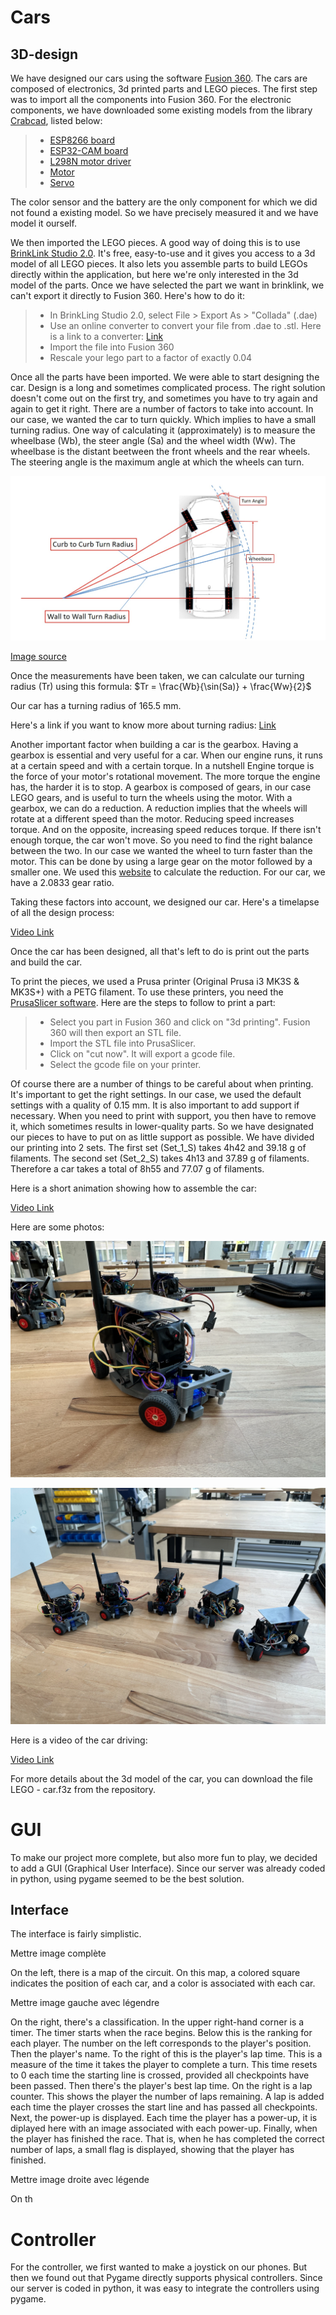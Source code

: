 # Cars

## 3D-design
We have designed our cars using the software [Fusion 360](https://www.autodesk.fr/products/fusion-360/overview?term=1-YEAR&tab=subscription). The cars are composed of electronics, 3d printed parts and LEGO pieces. The first step was to import all the components into Fusion 360. For the electronic components, we have downloaded some existing models from the library [Crabcad](https://grabcad.com/library), listed below:

>- [ESP8266 board](https://grabcad.com/library/esp32-dev-kit-v1-1)
>- [ESP32-CAM board](https://grabcad.com/library/esp32-cam-1/details?folder_id=6305310)
>- [L298N motor driver](https://grabcad.com/library/l298n-17)
>- [Motor](https://grabcad.com/library/yellow-dc-motor-1)
>- [Servo](https://grabcad.com/library/sg90-micro-servomotor-1)

The color sensor and the battery are the only component for which we did not found a existing model. So we have precisely measured it and we have model it ourself.

We then imported the LEGO pieces. A good way of doing this is to use [BrinkLink Studio 2.0](https://www.bricklink.com/v3/studio/download.page). It's free, easy-to-use and it gives you access to a 3d model of all LEGO pieces. It also lets you assemble parts to build LEGOs directly within the application, but here we're only interested in the 3d model of the parts. Once we have selected the part we want in brinklink, we can't export it directly to Fusion 360. Here's how to do it:

>- In BrinkLing Studio 2.0, select File > Export As > "Collada" (.dae)
>- Use an online converter to convert your file from .dae to .stl. Here is a link to a converter: [Link](https://imagetostl.com/convert/file/dae/to/stl)
>- Import the file into Fusion 360
>- Rescale your lego part to a factor of exactly 0.04

Once all the parts have been imported. We were able to start designing the car. Design is a long and sometimes complicated process. The right solution doesn't come out on the first try, and sometimes you have to try again and again to get it right. There are a number of factors to take into account. In our case, we wanted the car to turn quickly. Which implies to have a small turning radius. One way of calculating it (approximately) is to measure the wheelbase (Wb), the steer angle (Sa) and the wheel width (Ww). The wheelbase is the distant beetween the front wheels and the rear wheels. The steering angle is the maximum angle at which the wheels can turn. 

![Image_of_one_Car](Images/image_tr.png)

[Image source](https://www.theautopian.com/the-engineering-behind-why-some-cars-can-turn-tighter-than-others/)

Once the measurements have been taken, we can calculate our turning radius (Tr) using this formula:   $Tr = \frac{Wb}{\sin(Sa)} + \frac{Ww}{2}$ 

Our car has a turning radius of 165.5 mm.

Here's a link if you want to know more about turning radius: [Link](https://en.wikipedia.org/wiki/Turning_radius)

Another important factor when building a car is the gearbox. Having a gearbox is essential and very useful for a car. When our engine runs, it runs at a certain speed and with a certain torque. In a nutshell Engine torque is the force of your motor's rotational movement. The more torque the engine has, the harder it is to stop. A gearbox is composed of gears, in our case LEGO gears, and is useful to turn the wheels using the motor. With a gearbox, we can do a reduction. A reduction implies that the wheels will rotate at a different speed than the motor. Reducing speed increases torque. And on the opposite, increasing speed reduces torque. If there isn't enough torque, the car won't move. So you need to find the right balance between the two. In our case we wanted the wheel to turn faster than the motor. This can be done by using a large gear on the motor followed by a smaller one. We used this [website](https://evolventdesign.com/pages/gear-ratio-calculator) to calculate the reduction. For our car, we have a 2.0833 gear ratio.

Taking these factors into account, we designed our car. Here's a timelapse of all the design process:

[Video Link](https://drive.google.com/file/d/1rE5q6M1Bsel_EN98zFcnqaiaQ2I-tCT6/view?usp=share_link)

Once the car has been designed, all that's left to do is print out the parts and build the car. 

To print the pieces, we used a Prusa printer (Original Prusa i3 MK3S & MK3S+) with a PETG filament. To use these printers, you need the [PrusaSlicer software](https://www.prusa3d.com/fr/page/prusaslicer_424/). Here are the steps to follow to print a part:

>- Select you part in Fusion 360 and click on "3d printing". Fusion 360 will then export an STL file.
>- Import the STL file into PrusaSlicer.
>- Click on "cut now". It will export a gcode file. 
>- Select the gcode file on your printer.

Of course there are a number of things to be careful about when printing. It's important to get the right settings. In our case, we used the default settings with a quality of 0.15 mm. It is also important to add support if necessary. When you need to print with support, you then have to remove it, which sometimes results in lower-quality parts. So we have designated our pieces to have to put on as little support as possible. We have divided our printing into 2 sets. The first set (Set_1_S) takes 4h42 and 39.18 g of filaments. The second set (Set_2_S) takes 4h13 and 37.89 g of filaments. Therefore a car takes a total of 8h55 and 77.07 g of filaments.

Here is a short animation showing how to assemble the car:

[Video Link](https://drive.google.com/file/d/1SugGETj4QmX7_Ma__iNNMzapm10kMvRc/view?usp=share_link)

Here are some photos:

![Image_of_one_Car](Images/IMG_0516.jpeg)

![Image_of_the_6_Cars](Images/IMG_0515.jpeg)

Here is a video of the car driving:

[Video Link](https://drive.google.com/file/d/1jisL-YeDmEC7GNVOm17FnNlMF6QsF6Wv/view?usp=share_link)

For more details about the 3d model of the car, you can download the file LEGO - car.f3z from the repository.

# GUI

To make our project more complete, but also more fun to play, we decided to add a GUI (Graphical User Interface). Since
our server was already coded in python, using pygame seemed to be the best solution. 

## Interface
The interface is fairly simplistic. 

Mettre image complète

On the left, there is a map of the circuit. On this map, a colored square indicates the position of each car, and a color 
is associated with each car. 

Mettre image gauche avec légendre

On the right, there's a classification. In the upper right-hand corner is a timer. The timer starts when the race begins. 
Below this is the ranking for each player. The number on the left corresponds to the player's position. Then the player's name. 
To the right of this is the player's lap time. This is a measure of the time it takes the player to complete a turn. This 
time resets to 0 each time the starting line is crossed, provided all checkpoints have been passed.  Then there's the player's 
best lap time. On the right is a lap counter. This shows the player the number of laps remaining. A lap is added each time 
the player crosses the start line and has passed all checkpoints. Next, the power-up is displayed. Each time the player has
a power-up, it is diplayed here with an image associated with each power-up. Finally, when the player has finished the race. 
That is, when he has completed the correct number of laps, a small flag is displayed, showing that the player has finished.

Mettre image droite avec légende

On th

# Controller

For the controller, we first wanted to make a joystick on our phones. But then we found out that Pygame directly supports 
physical controllers. Since our server is coded in python, it was easy to integrate the controllers using pygame. 


